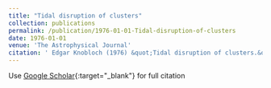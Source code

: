 ```yaml
---
title: "Tidal disruption of clusters"
collection: publications
permalink: /publication/1976-01-01-Tidal-disruption-of-clusters
date: 1976-01-01
venue: 'The Astrophysical Journal'
citation: ' Edgar Knobloch (1976) &quot;Tidal disruption of clusters.&quot; <i>The Astrophysical Journal</i>. 209, 411--417.'
---
```

Use [Google Scholar](https://scholar.google.com/scholar?q=Tidal+disruption+of+clusters){:target="_blank"} for full citation